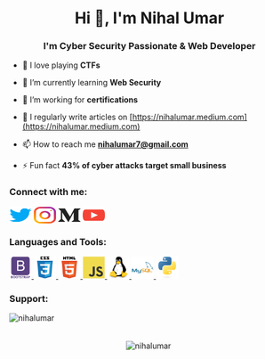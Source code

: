 <h1 align="center">Hi 👋, I'm Nihal Umar</h1>
<h3 align="center">I'm Cyber Security Passionate & Web Developer</h3>

- 🚩 I love playing **CTFs**

- 🌱 I’m currently learning **Web Security**

- 🤝 I’m working for **certifications**

- 📝 I regularly write articles on [https://nihalumar.medium.com](https://nihalumar.medium.com)

- 📫 How to reach me **nihalumar7@gmail.com**

- ⚡ Fun fact **43% of cyber attacks target small business**

<h3 align="left">Connect with me:</h3>
<p align="left">
<a href="https://twitter.com/realnihalumar" target="blank"><img align="center" src="https://github.com/nihalumar/nihalumar/blob/main/img/twitter.svg" alt="realnihalumar" height="30" width="40" /></a>
<a href="https://instagram.com/realnihalumar" target="blank"><img align="center" src="https://github.com/nihalumar/nihalumar/blob/main/img/instagram.svg" alt="realnihalumar" height="30" width="40" /></a>
<a href="https://medium.com/@nihalumar" target="blank"><img align="center" src="https://github.com/nihalumar/nihalumar/blob/main/img/medium.svg" alt="@nihalumar" height="30" width="40" /></a>
<a href="https://www.youtube.com/c/nihalumar" target="blank"><img align="center" src="https://github.com/nihalumar/nihalumar/blob/main/img/youtube.svg" alt="nihalumar" height="30" width="40" /></a>
</p>

<h3 align="left">Languages and Tools:</h3>
<p align="left"> <a href="https://getbootstrap.com" target="_blank"> <img src="https://raw.githubusercontent.com/devicons/devicon/master/icons/bootstrap/bootstrap-plain-wordmark.svg" alt="bootstrap" width="40" height="40"/> </a> <a href="https://www.w3schools.com/css/" target="_blank"> <img src="https://raw.githubusercontent.com/devicons/devicon/master/icons/css3/css3-original-wordmark.svg" alt="css3" width="40" height="40"/> </a> <a href="https://www.w3.org/html/" target="_blank"> <img src="https://raw.githubusercontent.com/devicons/devicon/master/icons/html5/html5-original-wordmark.svg" alt="html5" width="40" height="40"/> </a> <a href="https://developer.mozilla.org/en-US/docs/Web/JavaScript" target="_blank"> <img src="https://raw.githubusercontent.com/devicons/devicon/master/icons/javascript/javascript-original.svg" alt="javascript" width="40" height="40"/> </a> <a href="https://www.linux.org/" target="_blank"> <img src="https://raw.githubusercontent.com/devicons/devicon/master/icons/linux/linux-original.svg" alt="linux" width="40" height="40"/> </a> <a href="https://www.mysql.com/" target="_blank"> <img src="https://raw.githubusercontent.com/devicons/devicon/master/icons/mysql/mysql-original-wordmark.svg" alt="mysql" width="40" height="40"/> </a> <a href="https://www.python.org" target="_blank"> <img src="https://raw.githubusercontent.com/devicons/devicon/master/icons/python/python-original.svg" alt="python" width="40" height="40"/> </a> </p>

<h3 align="left">Support:</h3>
<p><a href="https://www.buymeacoffee.com/nihalumar"> <img align="left" src="https://cdn.buymeacoffee.com/buttons/v2/default-yellow.png" height="50" width="210" alt="nihalumar" /></a></p><br><br>

<p><img align="center" src="https://github-readme-streak-stats.herokuapp.com/?user=nihalumar&" alt="nihalumar" /></p>
